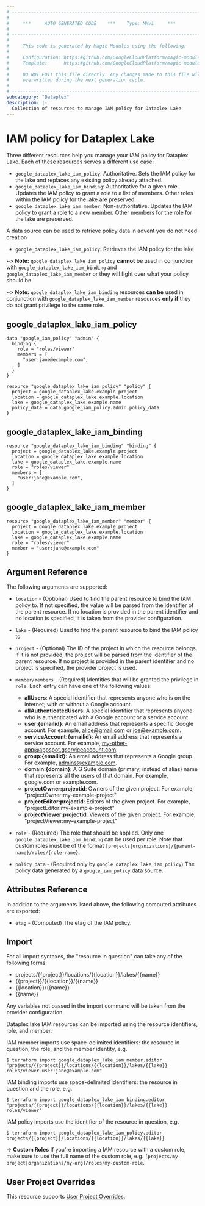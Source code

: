 ```yaml
---
# ----------------------------------------------------------------------------
#
#     ***     AUTO GENERATED CODE    ***    Type: MMv1     ***
#
# ----------------------------------------------------------------------------
#
#     This code is generated by Magic Modules using the following:
#
#     Configuration: https:#github.com/GoogleCloudPlatform/magic-modules/tree/main/mmv1/products/dataplex/Lake.yaml
#     Template:      https:#github.com/GoogleCloudPlatform/magic-modules/tree/main/mmv1/templates/terraform/resource_iam.html.markdown.tmpl
#
#     DO NOT EDIT this file directly. Any changes made to this file will be
#     overwritten during the next generation cycle.
#
# ----------------------------------------------------------------------------
subcategory: "Dataplex"
description: |-
  Collection of resources to manage IAM policy for Dataplex Lake
---
```


# IAM policy for Dataplex Lake

Three different resources help you manage your IAM policy for Dataplex Lake. Each of these resources serves a different use case:

* `google_dataplex_lake_iam_policy`: Authoritative. Sets the IAM policy for the lake and replaces any existing policy already attached.
* `google_dataplex_lake_iam_binding`: Authoritative for a given role. Updates the IAM policy to grant a role to a list of members. Other roles within the IAM policy for the lake are preserved.
* `google_dataplex_lake_iam_member`: Non-authoritative. Updates the IAM policy to grant a role to a new member. Other members for the role for the lake are preserved.

A data source can be used to retrieve policy data in advent you do not need creation

* `google_dataplex_lake_iam_policy`: Retrieves the IAM policy for the lake

~> **Note:** `google_dataplex_lake_iam_policy` **cannot** be used in conjunction with `google_dataplex_lake_iam_binding` and `google_dataplex_lake_iam_member` or they will fight over what your policy should be.

~> **Note:** `google_dataplex_lake_iam_binding` resources **can be** used in conjunction with `google_dataplex_lake_iam_member` resources **only if** they do not grant privilege to the same role.



## google_dataplex_lake_iam_policy

```hcl
data "google_iam_policy" "admin" {
  binding {
    role = "roles/viewer"
    members = [
      "user:jane@example.com",
    ]
  }
}

resource "google_dataplex_lake_iam_policy" "policy" {
  project = google_dataplex_lake.example.project
  location = google_dataplex_lake.example.location
  lake = google_dataplex_lake.example.name
  policy_data = data.google_iam_policy.admin.policy_data
}
```

## google_dataplex_lake_iam_binding

```hcl
resource "google_dataplex_lake_iam_binding" "binding" {
  project = google_dataplex_lake.example.project
  location = google_dataplex_lake.example.location
  lake = google_dataplex_lake.example.name
  role = "roles/viewer"
  members = [
    "user:jane@example.com",
  ]
}
```

## google_dataplex_lake_iam_member

```hcl
resource "google_dataplex_lake_iam_member" "member" {
  project = google_dataplex_lake.example.project
  location = google_dataplex_lake.example.location
  lake = google_dataplex_lake.example.name
  role = "roles/viewer"
  member = "user:jane@example.com"
}
```


## Argument Reference

The following arguments are supported:

* `location` - (Optional)  Used to find the parent resource to bind the IAM policy to. If not specified,
  the value will be parsed from the identifier of the parent resource. If no location is provided in the parent identifier and no
  location is specified, it is taken from the provider configuration.
* `lake` - (Required) Used to find the parent resource to bind the IAM policy to

* `project` - (Optional) The ID of the project in which the resource belongs.
    If it is not provided, the project will be parsed from the identifier of the parent resource. If no project is provided in the parent identifier and no project is specified, the provider project is used.

* `member/members` - (Required) Identities that will be granted the privilege in `role`.
  Each entry can have one of the following values:
  * **allUsers**: A special identifier that represents anyone who is on the internet; with or without a Google account.
  * **allAuthenticatedUsers**: A special identifier that represents anyone who is authenticated with a Google account or a service account.
  * **user:{emailid}**: An email address that represents a specific Google account. For example, alice@gmail.com or joe@example.com.
  * **serviceAccount:{emailid}**: An email address that represents a service account. For example, my-other-app@appspot.gserviceaccount.com.
  * **group:{emailid}**: An email address that represents a Google group. For example, admins@example.com.
  * **domain:{domain}**: A G Suite domain (primary, instead of alias) name that represents all the users of that domain. For example, google.com or example.com.
  * **projectOwner:projectid**: Owners of the given project. For example, "projectOwner:my-example-project"
  * **projectEditor:projectid**: Editors of the given project. For example, "projectEditor:my-example-project"
  * **projectViewer:projectid**: Viewers of the given project. For example, "projectViewer:my-example-project"

* `role` - (Required) The role that should be applied. Only one
    `google_dataplex_lake_iam_binding` can be used per role. Note that custom roles must be of the format
    `[projects|organizations]/{parent-name}/roles/{role-name}`.

* `policy_data` - (Required only by `google_dataplex_lake_iam_policy`) The policy data generated by
  a `google_iam_policy` data source.

## Attributes Reference

In addition to the arguments listed above, the following computed attributes are
exported:

* `etag` - (Computed) The etag of the IAM policy.

## Import

For all import syntaxes, the "resource in question" can take any of the following forms:

* projects/{{project}}/locations/{{location}}/lakes/{{name}}
* {{project}}/{{location}}/{{name}}
* {{location}}/{{name}}
* {{name}}

Any variables not passed in the import command will be taken from the provider configuration.

Dataplex lake IAM resources can be imported using the resource identifiers, role, and member.

IAM member imports use space-delimited identifiers: the resource in question, the role, and the member identity, e.g.
```
$ terraform import google_dataplex_lake_iam_member.editor "projects/{{project}}/locations/{{location}}/lakes/{{lake}} roles/viewer user:jane@example.com"
```

IAM binding imports use space-delimited identifiers: the resource in question and the role, e.g.
```
$ terraform import google_dataplex_lake_iam_binding.editor "projects/{{project}}/locations/{{location}}/lakes/{{lake}} roles/viewer"
```

IAM policy imports use the identifier of the resource in question, e.g.
```
$ terraform import google_dataplex_lake_iam_policy.editor projects/{{project}}/locations/{{location}}/lakes/{{lake}}
```

-> **Custom Roles** If you're importing a IAM resource with a custom role, make sure to use the
 full name of the custom role, e.g. `[projects/my-project|organizations/my-org]/roles/my-custom-role`.

## User Project Overrides

This resource supports [User Project Overrides](https://registry.terraform.io/providers/hashicorp/google/latest/docs/guides/provider_reference#user_project_override).
